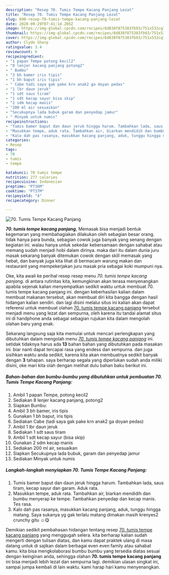 ```yaml
---
description: "Resep 70. Tumis Tempe Kacang Panjang Lezat"
title: "Resep 70. Tumis Tempe Kacang Panjang Lezat"
slug: 690-resep-70-tumis-tempe-kacang-panjang-lezat
date: 2020-09-29T07:41:14.205Z
image: https://img-global.cpcdn.com/recipes/6d838f875383fb93/751x532cq70/70-tumis-tempe-kacang-panjang-foto-resep-utama.jpg
thumbnail: https://img-global.cpcdn.com/recipes/6d838f875383fb93/751x532cq70/70-tumis-tempe-kacang-panjang-foto-resep-utama.jpg
cover: https://img-global.cpcdn.com/recipes/6d838f875383fb93/751x532cq70/70-tumis-tempe-kacang-panjang-foto-resep-utama.jpg
author: Clyde Sharp
ratingvalue: 3.4
reviewcount: 6
recipeingredient:
- "1 papan Tempe potong kecil2"
- "8 lenjer kacang panjang potong2"
- " Bumbu"
- "3 bh bamer iris tipis"
- "1 bh baput iris tipis"
- " Cabe tadi saya gak pake krn anak2 ga doyan pedas"
- "1 lbr daun jeruk"
- "1 sdt saus tiram"
- "1 sdt kecap sayur bisa skip"
- "2 sdm kecap manis"
- "200 ml air sesuaikan"
- "Secukupnya lada bubuk garam dan penyedap jamur"
- " Minyak untuk numis"
recipeinstructions:
- "Tumis bamer baput dan daun jeruk hingga harum. Tambahkan lada, saus tiram, kecap sayur dan garam. Aduk rata."
- "Masukkan tempe, aduk rata. Tambahkan air, biarkan mendidih dan bumbu menyerap ke tempe. Tambahkan penyedap dan kecap manis. Tes rasa."
- "Kalo dah pas rasanya, masukkan kacang panjang, aduk, tunggu hingga matang. Saya sukanya yg gak terlalu matang dimakan masih krenyes2 crunchy gitu ☺️😋"
categories:
- Resep
tags:
- 70
- tumis
- tempe

katakunci: 70 tumis tempe 
nutrition: 277 calories
recipecuisine: Indonesian
preptime: "PT36M"
cooktime: "PT37M"
recipeyield: "4"
recipecategory: Dinner

---
```



![70. Tumis Tempe Kacang Panjang](https://img-global.cpcdn.com/recipes/6d838f875383fb93/751x532cq70/70-tumis-tempe-kacang-panjang-foto-resep-utama.jpg)

<b><i>70. tumis tempe kacang panjang</i></b>, Memasak bisa menjadi bentuk kegemaran yang membahagiakan dilakukan oleh sebagian besar orang. tidak hanya para bunda, sebagian cowok juga banyak yang senang dengan kegiatan ini. walau hanya untuk sekedar kebersamaan dengan sahabat atau memang sudah menjadi hobi dalam dirinya. maka dari itu dalam dunia juru masak sekarang banyak ditemukan cowok dengan skill memasak yang hebat, dan banyak juga kita lihat di bermacam warung makan dan restaurant yang mempekerjakan juru masak pria sebagai koki mumpuni nya.



Oke, kita awali ke perihal resep resep menu <i>70. tumis tempe kacang panjang</i>. di antara rutinitas kita, kemungkinan akan terasa menyenangkan apabila sejenak kalian menyempatkan sedikit waktu untuk membuat 70. tumis tempe kacang panjang ini. dengan keberhasilan kalian dalam membuat makanan tersebut, akan membuat diri kita bangga dengan hasil hidangan kalian sendiri. dan lagi disini melalui situs ini kalian akan dapat referensi untuk membuat olahan <u>70. tumis tempe kacang panjang</u> tersebut menjadi menu yang lezat dan sempurna, oleh karena itu tandai alamat situs ini di handphone anda sebagai sebagian rujukan kita dalam mengolah olahan baru yang enak.


Sekarang langsung saja kita memulai untuk mencari perlengkapan yang dibutuhkan dalam mengolah menu <u><i>70. tumis tempe kacang panjang</i></u> ini. setidak tidaknya harus ada <b>13</b> bahan bahan yang dibutuhkan pada masakan ini. biar nanti dapat tercapai rasa yang endess dan sempurna. dan juga sisihkan waktu anda sedikit, karena kita akan membuatnya sedikit banyak dengan <b>3</b> tahapan. saya berharap segala yang diperlukan sudah anda miliki disini, oke mari kita olah dengan melihat dulu bahan baku berikut ini.

<!--inarticleads1-->

##### Bahan-bahan dan bumbu-bumbu yang dibutuhkan untuk pembuatan 70. Tumis Tempe Kacang Panjang:

1. Ambil 1 papan Tempe, potong kecil2
1. Sediakan 8 lenjer kacang panjang, potong2
1. Siapkan  Bumbu:
1. Ambil 3 bh bamer, iris tipis
1. Gunakan 1 bh baput, iris tipis
1. Sediakan  Cabe (tadi saya gak pake krn anak2 ga doyan pedas)
1. Ambil 1 lbr daun jeruk
1. Sediakan 1 sdt saus tiram
1. Ambil 1 sdt kecap sayur (bisa skip)
1. Gunakan 2 sdm kecap manis
1. Sediakan 200 ml air, sesuaikan
1. Siapkan Secukupnya lada bubuk, garam dan penyedap jamur
1. Sediakan  Minyak untuk numis




<!--inarticleads2-->

##### Langkah-langkah menyiapkan 70. Tumis Tempe Kacang Panjang:

1. Tumis bamer baput dan daun jeruk hingga harum. Tambahkan lada, saus tiram, kecap sayur dan garam. Aduk rata.
1. Masukkan tempe, aduk rata. Tambahkan air, biarkan mendidih dan bumbu menyerap ke tempe. Tambahkan penyedap dan kecap manis. Tes rasa.
1. Kalo dah pas rasanya, masukkan kacang panjang, aduk, tunggu hingga matang. Saya sukanya yg gak terlalu matang dimakan masih krenyes2 crunchy gitu ☺️😋




Demikian sedikit pembahasan hidangan tentang resep <u>70. tumis tempe kacang panjang</u> yang menggugah selera. kita berharap kalian sudah mengerti dengan tulisan diatas, dan kamu dapat praktek ulang di masa datang untuk di sajikan dalam berbagai even even family atau sahabat kamu. kita bisa mengkolaborasi bumbu bumbu yang tersedia diatas sesuai dengan keinginan anda, sehingga olahan <b>70. tumis tempe kacang panjang</b> ini bisa menjadi lebih lezat dan sempurna lagi. demikian ulasan singkat ini, sampai jumpa kembali di lain waktu. kami harap hari kamu menyenangkan.
